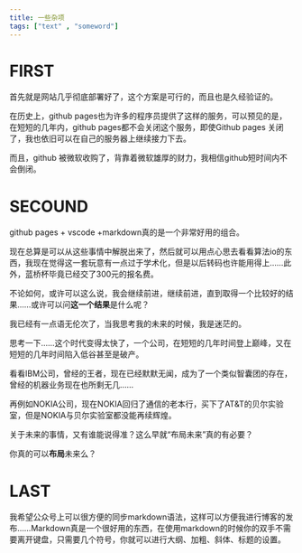```yaml
---
title: 一些杂项
tags: ["text" , "someword"]
---
```


# FIRST
首先就是网站几乎彻底部署好了，这个方案是可行的，而且也是久经验证的。  

在历史上，github pages也为许多的程序员提供了这样的服务，可以预见的是，在短短的几年内，github pages都不会关闭这个服务，即使Github pages 关闭了，我也依旧可以在自己的服务器上继续接力下去。  

而且，github 被微软收购了，背靠着微软雄厚的财力，我相信github短时间内不会倒闭。  

# SECOUND
github pages + vscode +markdown真的是一个非常好用的组合。  

现在总算是可以从这些事情中解脱出来了，然后就可以用点心思去看看算法io的东西，我现在觉得这一套玩意有一点过于学术化，但是以后转码也许能用得上……此外，蓝桥杯毕竟已经交了300元的报名费。  

不论如何，或许可以这么说，我会继续前进，继续前进，直到取得一个比较好的结果……或许可以问**这一个结果**是什么呢？  

我已经有一点语无伦次了，当我思考我的未来的时候，我是迷茫的。  

思考一下……这个时代变得太快了，一个公司，在短短的几年时间登上巅峰，又在短短的几年时间陷入低谷甚至是破产。  

看看IBM公司，曾经的王者，现在已经默默无闻，成为了一个类似智囊团的存在，曾经的机器业务现在也所剩无几……  

再例如NOKIA公司，现在NOKIA回归了通信的老本行，买下了AT&T的贝尔实验室，但是NOKIA与贝尔实验室都没能再续辉煌。  

关于未来的事情，又有谁能说得准？这么早就“布局未来”真的有必要？  

你真的可以**布局**未来么？  

# LAST
我希望公众号上可以很方便的同步markdown语法，这样可以方便我进行博客的发布……Markdown真是一个很好用的东西，在使用markdown的时候你的双手不需要离开键盘，只需要几个符号，你就可以进行大纲、加粗、斜体、标题的设置。

